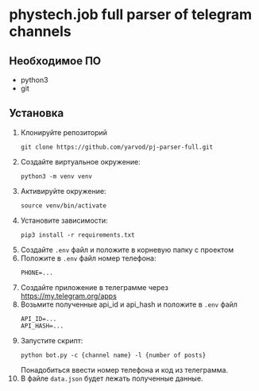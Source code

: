 # phystech.job full parser of telegram channels

## Необходимое ПО

* python3
* git

## Установка

1. Клонируйте репозиторий
    ```
    git clone https://github.com/yarvod/pj-parser-full.git
    ```
2. Создайте виртуальное окружение:
    ```
    python3 -m venv venv
    ```
3. Активируйте окружение:
    ```
    source venv/bin/activate
    ```
4. Установите зависимости:
    ```
    pip3 install -r requirements.txt
    ```
5. Создайте `.env` файл и положите в корневую папку с проектом
6. Положите в `.env` файл номер телефона:
    ```
    PHONE=...
    ```
7. Создайте приложение в телеграмме через https://my.telegram.org/apps
8. Возьмите полученные api_id и api_hash и положите в `.env` файл
   ```
   API_ID=...
   API_HASH=...
   ```
9. Запустите скрипт:
   ```
   python bot.py -c {channel name} -l {number of posts}
   ```
   Понадобиться ввести номер телефона и код из телеграмма.
10. В файле `data.json` будет лежать полученные данные.

